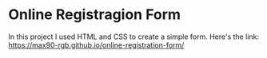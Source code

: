 # Online Registragion Form
In this project I used HTML and CSS to create a simple form. Here's the link: https://max90-rgb.github.io/online-registration-form/
